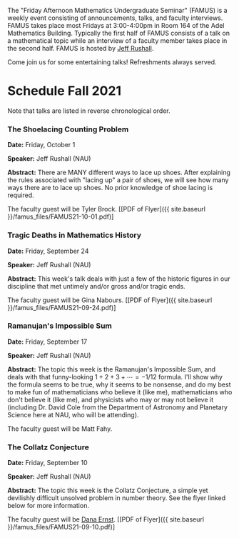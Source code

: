 The "Friday Afternoon Mathematics Undergraduate Seminar" (FAMUS) is a weekly event consisting of announcements, talks, and faculty interviews.  FAMUS takes place most Fridays at 3:00-4:00pm in Room 164 of the Adel Mathematics Building.  Typically the first half of FAMUS consists of a talk on a mathematical topic while an interview of a faculty member takes place in the second half. FAMUS is hosted by [Jeff Rushall](https://nau.edu/cefns/natsci/math/directory-full-time/rushall-jeff/).

Come join us for some entertaining talks!  Refreshments always served.

# Schedule Fall 2021 #

Note that talks are listed in reverse chronological order.

### The Shoelacing Counting Problem

**Date:** Friday, October 1

**Speaker:** Jeff Rushall (NAU)

**Abstract:** There are MANY different ways to lace up shoes.  After explaining the rules associated with "lacing up" a pair of shoes, we will see how many ways there are  to lace up shoes.  No prior knowledge of shoe lacing is required.

The faculty guest will be Tyler Brock. [[PDF of Flyer]({{ site.baseurl }}/famus_files/FAMUS21-10-01.pdf)]

### Tragic Deaths in Mathematics History

**Date:** Friday, September 24

**Speaker:** Jeff Rushall (NAU)

**Abstract:** This week's talk deals with just a few of the historic figures in our discipline that met untimely and/or gross and/or tragic ends.

The faculty guest will be Gina Nabours. [[PDF of Flyer]({{ site.baseurl }}/famus_files/FAMUS21-09-24.pdf)]

### Ramanujan's Impossible Sum

**Date:** Friday, September 17

**Speaker:** Jeff Rushall (NAU)

**Abstract:** The topic this week is the Ramanujan's Impossible Sum, and deals with that funny-looking $1 + 2 + 3 + \cdots = -1/12$ formula.  I'll show why the formula seems to be true, why it seems to be nonsense, and do my best to make fun of mathematicians who believe it (like me), mathematicians who don't believe it (like me), and physicists who may or may not believe it (including Dr. David Cole from the Department of Astronomy and Planetary Science here at NAU, who will be attending).

The faculty guest will be Matt Fahy.

### The Collatz Conjecture

**Date:** Friday, September 10

**Speaker:** Jeff Rushall (NAU)

**Abstract:** The topic this week is the Collatz Conjecture, a simple yet devilishly difficult unsolved problem in number theory. See the flyer linked below for more information.

The faculty guest will be [Dana Ernst](http://danaernst.com).  [[PDF of Flyer]({{ site.baseurl }}/famus_files/FAMUS21-09-10.pdf)]
